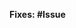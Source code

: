 <!-- Please enter the corresponding issue ID: -->
**Fixes: #Issue**

<!-- Add the breaking label (PR: BREAKING) if applicable. -->
<!-- Please summarize your changes: -->



<!-- Add this section if you need it.
**Screenshots**

| Description 1  | Description 2  |
| :------------: | :------------: |
| <screenshot 1> | <screenshot 2> |
-->
